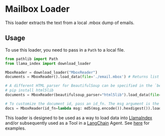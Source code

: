 # Mailbox Loader

This loader extracts the text from a local .mbox dump of emails.

## Usage

To use this loader, you need to pass in a `Path` to a local file.

```python
from pathlib import Path
from llama_index import download_loader

MboxReader = download_loader("MboxReader")
documents = MboxReader().load_data(file='./email.mbox') # Returns list of documents

# A different HTML parser for BeautifulSoup can be specified in the `beautifulsoup_parser` constructor argument:
# pip install html5lib
documents = MboxReader(beautifulsoup_parser="html5lib").load_data(file='./email.mbox') # Returns list of documents

# To customize the document id, pass an id_fn. The msg argument is the whole message as defined by `message_format`
docs = MboxReader(id_fn=lambda msg: md5(msg.encode()).hexdigest()).load_data(file=d)

```

This loader is designed to be used as a way to load data into [LlamaIndex](https://github.com/jerryjliu/gpt_index/tree/main/gpt_index) and/or subsequently used as a Tool in a [LangChain](https://github.com/hwchase17/langchain) Agent. See [here](https://github.com/emptycrown/llama-hub/tree/main) for examples.
